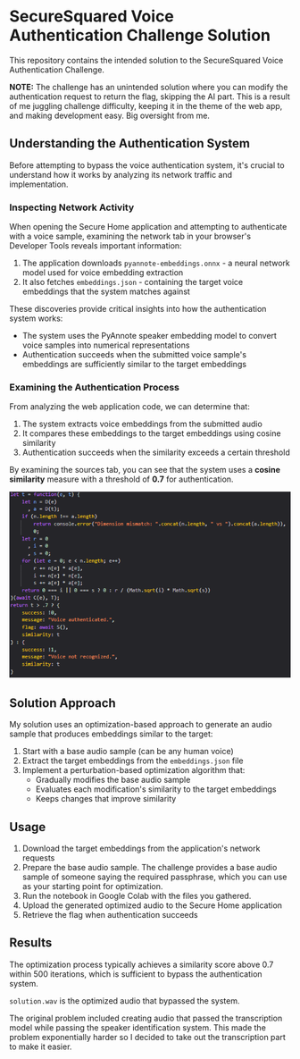 # SecureSquared Voice Authentication Challenge Solution

This repository contains the intended solution to the SecureSquared Voice Authentication Challenge.

**NOTE:** The challenge has an unintended solution where you can modify the authentication request to return the flag, skipping the AI part. This is a result of me juggling challenge difficulty, keeping it in the theme of the web app, and making development easy. Big oversight from me.

## Understanding the Authentication System

Before attempting to bypass the voice authentication system, it's crucial to understand how it works by analyzing its network traffic and implementation.

### Inspecting Network Activity

When opening the Secure Home application and attempting to authenticate with a voice sample, examining the network tab in your browser's Developer Tools reveals important information:

1. The application downloads `pyannote-embeddings.onnx` - a neural network model used for voice embedding extraction
2. It also fetches `embeddings.json` - containing the target voice embeddings that the system matches against

These discoveries provide critical insights into how the authentication system works:

- The system uses the PyAnnote speaker embedding model to convert voice samples into numerical representations
- Authentication succeeds when the submitted voice sample's embeddings are sufficiently similar to the target embeddings

### Examining the Authentication Process

From analyzing the web application code, we can determine that:

1. The system extracts voice embeddings from the submitted audio
2. It compares these embeddings to the target embeddings using cosine similarity
3. Authentication succeeds when the similarity exceeds a certain threshold

By examining the sources tab, you can see that the system uses a **cosine similarity** measure with a threshold of **0.7** for authentication.

![source](source.png)

## Solution Approach

My solution uses an optimization-based approach to generate an audio sample that produces embeddings similar to the target:

1. Start with a base audio sample (can be any human voice)
2. Extract the target embeddings from the `embeddings.json` file
3. Implement a perturbation-based optimization algorithm that:
   - Gradually modifies the base audio sample
   - Evaluates each modification's similarity to the target embeddings
   - Keeps changes that improve similarity

## Usage

1. Download the target embeddings from the application's network requests
2. Prepare the base audio sample. The challenge provides a base audio sample of someone saying the required passphrase, which you can use as your starting point for optimization.
3. Run the notebook in Google Colab with the files you gathered.
4. Upload the generated optimized audio to the Secure Home application
5. Retrieve the flag when authentication succeeds

## Results

The optimization process typically achieves a similarity score above 0.7 within 500 iterations, which is sufficient to bypass the authentication system.

`solution.wav` is the optimized audio that bypassed the system.

The original problem included creating audio that passed the transcription model while passing the speaker identification system. This made the problem exponentially harder so I decided to take out the transcription part to make it easier.
